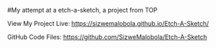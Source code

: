 #My attempt at a etch-a-sketch, a project from TOP 

View My Project Live: https://sizwemalobola.github.io/Etch-A-Sketch/

GitHub Code Files: https://github.com/SizweMalobola/Etch-A-Sketch
